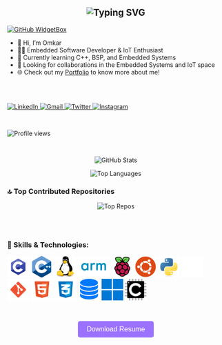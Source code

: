 <h2 align="center">
  <img src="https://readme-typing-svg.demolab.com?font=Fira+Code&pause=1000&color=9B72FF&center=true&vCenter=true&width=435&lines=Learning%2C+Living%2C+and+Leveling+up." alt="Typing SVG" />
</h2>

[![GitHub WidgetBox](https://github-widgetbox.vercel.app/api/profile?username=Omkar7637&data=followers,repositories,stars,commits&theme=darkmode)](https://github.com/Omkar7637)

<ul align="left">
  <li>👋 Hi, I’m Omkar</li>
  <li>👨‍💻 Embedded Software Developer & IoT Enthusiast</li>
  <li>📖 Currently learning C++, BSP, and Embedded Systems</li>
  <li>💞 Looking for collaborations in the Embedded Systems and IoT space</li>
  <li>🌐 Check out my <a href="https://omkar7637.github.io/PORTFOLIO" target="_blank">Portfolio</a> to know more about me!</li>
</ul>

<br><br>

<p align="left">
  <a href="https://www.linkedin.com/in/omkar-kashid-728072222/" target="_blank">
    <img src="https://github.com/vinodjangid07/vinodjangid07/assets/86096184/2282dd88-2225-45aa-992a-bec8fde0e788" alt="LinkedIn" height="50">
  </a>
  <a href="mailto:omkarkashid@yourdomain.com" target="_blank">
    <img src="https://github.com/vinodjangid07/vinodjangid07/assets/86096184/cbe4890a-aac0-465c-ba24-33458e9f8881" alt="Gmail" height="50" title="Gmail">
  </a>
  <a href="https://twitter.com/Omkarkashid7637" target="_blank">
    <img src="https://github.com/vinodjangid07/vinodjangid07/assets/86096184/80ca6f4f-01a3-40db-a50f-77bde71f13ad" alt="Twitter" height="50" title="Twitter">
  </a>
  <a href="https://www.instagram.com/omkar_kashid_7637/" target="_blank">
    <img src="https://github.com/vinodjangid07/vinodjangid07/assets/86096184/1de75b52-f87e-4394-975f-755b198d3536" alt="Instagram" height="50" title="Instagram">
  </a>
</p>

<br>

<p align="left">
  <img src="https://komarev.com/ghpvc/?username=Omkar7637&color=blueviolet" alt="Profile views">
</p>

<br>

<p align="center">
  <img src="https://github-readme-stats.vercel.app/api?username=Omkar7637&theme=dark&hide_border=false&include_all_commits=true&count_private=true" alt="GitHub Stats">
</p>

<p align="center">
  <img src="https://github-readme-stats.vercel.app/api/top-langs/?username=Omkar7637&theme=dark&hide_border=false&include_all_commits=true&count_private=true&layout=compact" alt="Top Languages">
</p>

### 🔝 Top Contributed Repositories
<p align="center">
  <img src="https://github-contributor-stats.vercel.app/api?username=Omkar7637&limit=5&theme=dark&combine_all_yearly_contributions=true" alt="Top Repos">
</p>

<br><br>

### 🔧 Skills & Technologies:
<p align="left">
  <img src="https://github.com/Omkar7637/PORTFOLIO/raw/main/src/png/clogo.png" alt="C" height="50" title="C">
  <img src="https://github.com/Omkar7637/PORTFOLIO/raw/main/src/png/C++%20(CPlusPlus).png" alt="C++" height="50" title="C++">
  <img src="https://github.com/Omkar7637/PORTFOLIO/raw/main/src/png/Linux.png" alt="Linux" height="50" title="Linux">
  <img src="https://github.com/Omkar7637/PORTFOLIO/raw/main/src/png/Arm_Holdings-Logo.wine.png" alt="Arm Cortex-M" height="50" title="Arm Cortex-M">
  <img src="https://github.com/Omkar7637/PORTFOLIO/raw/main/src/png/Raspberry%20Pi.png" alt="Raspberry Pi" height="50" title="Raspberry Pi">
  <img src="https://github.com/Omkar7637/PORTFOLIO/raw/main/src/png/Ubuntu.png" alt="Ubuntu" height="50" title="Ubuntu">
  <img src="https://github.com/Omkar7637/PORTFOLIO/raw/main/src/png/Python.png" alt="Python" height="50" title="Python">
  <img src="https://github.com/Omkar7637/PORTFOLIO/raw/main/src/png/githublogo.png" alt="GitHub" height="50" title="GitHub">
  <img src="https://github.com/Omkar7637/PORTFOLIO/raw/main/src/png/gitlogo.png" alt="Git" height="50" title="Git">
  <img src="https://github.com/Omkar7637/PORTFOLIO/raw/main/src/png/htmllogo.png" alt="HTML" height="50" title="HTML">
  <img src="https://github.com/Omkar7637/PORTFOLIO/raw/main/src/png/csslogo.png" alt="CSS" height="50" title="CSS">
  <img src="https://github.com/Omkar7637/PORTFOLIO/raw/main/src/png/sql.png" alt="SQL" height="50" title="SQL">
  <img src="https://github.com/Omkar7637/PORTFOLIO/raw/main/src/png/Windows%2011.png" alt="Windows" height="50" title="Windows">
  <img src="https://github.com/Omkar7637/PORTFOLIO/raw/main/src/png/Embedded%20C.png" alt="Embedded C" height="50" title="Embedded C">
</p>

<br>

<p align="center">
  <a href="https://github.com/Omkar7637/PORTFOLIO/tree/main/src/pdf/___OMKAR_ANKUSH_KASHID___C-DAC.pdf" target="_blank" style="text-decoration: none;">
    <button style="background-color: #9B72FF; color: white; border: none; border-radius: 5px; padding: 10px 20px; font-size: 16px; cursor: pointer;">
      Download Resume
    </button>
  </a>
</p>

<br>
